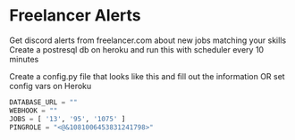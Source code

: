 # Freelancer Alerts
Get discord alerts from freelancer.com about new jobs  matching your skills\
Create a postresql db on heroku and run this with scheduler every 10 minutes

Create a config.py file that looks like this and fill out the information OR set config vars on Heroku
```python
DATABASE_URL = ""
WEBHOOK = ""
JOBS = [ '13', '95', '1075' ]
PINGROLE = "<@&1081006453831241798>"
```
